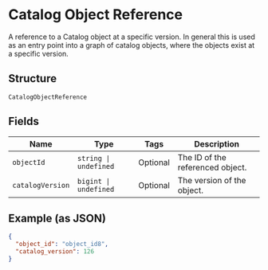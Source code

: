 
# Catalog Object Reference

A reference to a Catalog object at a specific version. In general this is
used as an entry point into a graph of catalog objects, where the objects exist
at a specific version.

## Structure

`CatalogObjectReference`

## Fields

| Name | Type | Tags | Description |
|  --- | --- | --- | --- |
| `objectId` | `string \| undefined` | Optional | The ID of the referenced object. |
| `catalogVersion` | `bigint \| undefined` | Optional | The version of the object. |

## Example (as JSON)

```json
{
  "object_id": "object_id8",
  "catalog_version": 126
}
```

